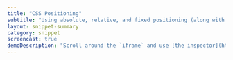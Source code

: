 ```yaml
---
title: "CSS Positioning"
subtitle: "Using absolute, relative, and fixed positioning (along with float and margin) to move stuff around"
layout: snippet-summary
category: snippet
screencast: true
demoDescription: "Scroll around the `iframe` and use [the inspector](https://developer.chrome.com/devtools) to check out the different ways we've positioned the squares on the screen."
---
```

